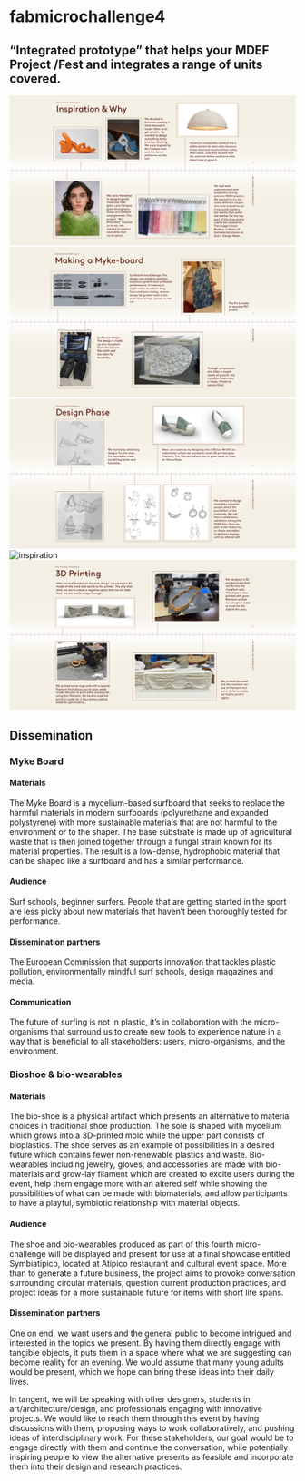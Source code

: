 # fabmicrochallenge4
## “Integrated prototype” that helps your MDEF Project /Fest and integrates a range of units covered.
![inspiration](pictures/chall4inspo.png)
![inspiration](pictures/chall4myke.png)
![inspiration](pictures/chall4design.png)
![inspiration](pictures/chall4plastics.png)
![inspiration](pictures/chall4printning.png)
## Dissemination
### Myke Board
#### Materials
The Myke Board is a mycelium-based surfboard that seeks to replace the harmful materials in modern surfboards (polyurethane and expanded polystyrene) with more sustainable materials that are not harmful to the environment or to the shaper. The base substrate is made up of agricultural waste that is then joined together through a fungal strain known for its material properties. The result is a low-dense, hydrophobic material that can be shaped like a surfboard and has a similar performance. 

#### Audience
Surf schools, beginner surfers. People that are getting started in the sport are less picky about new materials that haven’t been thoroughly tested for performance.

#### Dissemination partners
The European Commission that supports innovation that tackles plastic pollution, environmentally mindful surf schools, design magazines and media.

#### Communication
The future of surfing is not in plastic, it’s in collaboration with the micro-organisms that surround us to create new tools to experience nature in a way that is beneficial to all stakeholders: users, micro-organisms, and the environment.

### Bioshoe & bio-wearables
#### Materials
The bio-shoe is a physical artifact which presents an alternative to material choices in traditional shoe production. The sole is shaped with mycelium which grows into a 3D-printed mold while the upper part consists of bioplastics. The shoe serves as an example of possibilities in a desired future which contains fewer non-renewable plastics and waste. Bio-wearables including jewelry, gloves, and accessories are made with bio-materials and grow-lay filament which are created to excite users during the event, help them engage more with an altered self while showing the possibilities of what can be made with biomaterials, and allow participants to have a playful, symbiotic relationship with material objects.

#### Audience
The shoe and bio-wearables produced as part of this fourth micro-challenge will be displayed and present for use at a final showcase entitled Symbiatipico, located at Atipico restaurant and cultural event space. More than to generate a future business, the project aims to provoke conversation surrounding circular materials, question current production practices, and project ideas for a more sustainable future for items with short life spans. 

#### Dissemination partners
One on end, we want users and the general public to become intrigued and interested in the topics we present. By having them directly engage with tangible objects, it puts them in a space where what we are suggesting can become reality for an evening. We would assume that many young adults would be present, which we hope can bring these ideas into their daily lives. 

In tangent, we will be speaking with other designers, students in art/architecture/design, and professionals engaging with innovative projects. We would like to reach them through this event by having discussions with them, proposing ways to work collaboratively, and pushing ideas of interdisciplinary work. For these stakeholders, our goal would be to engage directly with them and continue the conversation, while potentially inspiring people to view the alternative presents as feasible and incorporate them into their design and research practices. 

